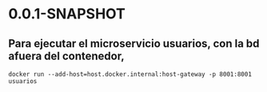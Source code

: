 # 0.0.1-SNAPSHOT

## Para ejecutar el microservicio usuarios, con la bd afuera del contenedor,

```
docker run --add-host=host.docker.internal:host-gateway -p 8001:8001 usuarios
```
